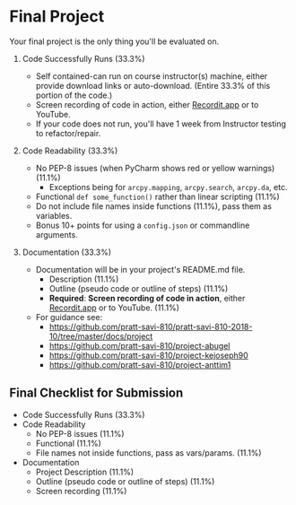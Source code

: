 # Final Project 

Your final project is the only thing you'll be evaluated on. 

1. Code Successfully Runs (33.3%)
    * Self contained-can run on course instructor(s) machine, either provide download links or auto-download. (Entire 33.3% of this portion of the code.)
    * Screen recording of code in action, either [Recordit.app](http://recordit.co/) or to YouTube. 
    * If your code does not run, you'll have 1 week from Instructor testing to refactor/repair. 

2. Code Readability (33.3%)
    * No PEP-8 issues (when PyCharm shows red or yellow warnings) (11.1%)
        * Exceptions being for `arcpy.mapping`, `arcpy.search`, `arcpy.da`, etc. 
    * Functional `def some_function()` rather than linear scripting (11.1%)
    * Do not include file names inside functions (11.1%), pass them as variables.
    * Bonus 10+ points for using a `config.json` or commandline arguments. 
    
3. Documentation (33.3%)
    * Documentation will be in your project's README.md file.
        * Description (11.1%)
        * Outline (pseudo code or outline of steps) (11.1%)
        * **Required**: **Screen recording of code in action**, either [Recordit.app](http://recordit.co/) or to YouTube. (11.1%)
    * For guidance see:
        * https://github.com/pratt-savi-810/pratt-savi-810-2018-10/tree/master/docs/project
        * https://github.com/pratt-savi-810/project-abugel
        * https://github.com/pratt-savi-810/project-kejoseph90
        * https://github.com/pratt-savi-810/project-anttim1

## Final Checklist for Submission

* Code Successfully Runs (33.3%)
* Code Readability 
    * No PEP-8 issues (11.1%)
    * Functional (11.1%)
    * File names not inside functions, pass as vars/params. (11.1%)
* Documentation
    * Project Description (11.1%)
    * Outline (pseudo code or outline of steps) (11.1%)
    * Screen recording (11.1%)
    
